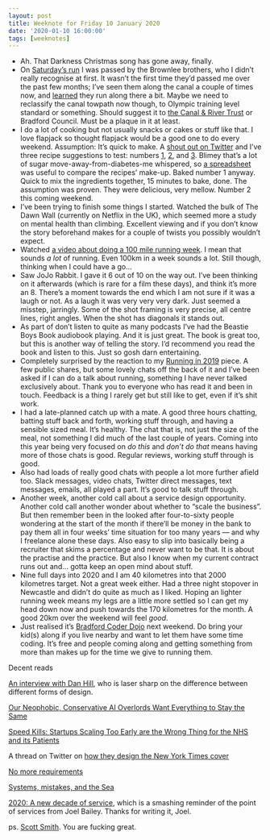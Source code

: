 ```yaml
---
layout: post
title: Weeknote for Friday 10 January 2020
date: '2020-01-10 16:00:00'
tags: [weeknotes]
---
```

* Ah. That Darkness Christmas song has gone away, finally.
* On [Saturday’s run](https://www.strava.com/activities/2980350401) I was passed by the Brownlee brothers, who I didn’t really recognise at first. It wasn’t the first time they’d passed me over the past few months; I’ve seen them along the canal a couple of times now, and [learned](https://www.youtube.com/watch?v=BrWWLYnxTW8&t=28s) they run along there a bit. Maybe we need to reclassify the canal towpath now though, to Olympic training level standard or something. Should suggest it to [the Canal &amp; River Trust](https://canalrivertrust.org.uk) or Bradford Council. Must be a plaque in it at least.
* I do a lot of cooking but not usually snacks or cakes or stuff like that. I love flapjack so thought flapjack would be a good one to do every weekend. Assumption: It’s quick to make. A [shout out on Twitter](https://twitter.com/ermlikeyeah/status/1213011595388956672?s=21) and I’ve three recipe suggestions to test: numbers [1](https://www.bbcgoodfood.com/recipes/yummy-golden-syrup-flapjacks), [2](https://www.deliaonline.com/recipes/collections/biscuits-and-cookies/flapjacks), and [3](https://twitter.com/freerange_inc/status/1213012484828712960?s=21). Blimey that’s a lot of sugar move-away-from-diabetes-me whispered, so [a spreadsheet](https://www.icloud.com/numbers/0KFZBIxnks0nkYo9aPPMtj67A#Flapjack) was useful to compare the recipes’ make-up. Baked number 1 anyway. Quick to mix the ingredients together, 15 minutes to bake, done. The assumption was proven. They were delicious, very mellow. Number 2 this coming weekend.
* I’ve been trying to finish some things I started. Watched the bulk of The Dawn Wall (currently on Netflix in the UK), which seemed more a study on mental health than climbing. Excellent viewing and if you don’t know the story beforehand makes for a couple of twists you possibly wouldn’t expect.
* Watched [a video about doing a 100 mile running week](https://youtu.be/HgUjlaYMOro). I mean that sounds _a lot_ of running. Even 100km in a week sounds a lot. Still though, thinking when I could have a go...
* Saw JoJo Rabbit. I gave it 6 out of 10 on the way out. I’ve been thinking on it afterwards (which is rare for a film these days), and think it’s more an 8. There’s a moment towards the end which I am not sure if it was a laugh or not. As a laugh it was very very very dark. Just seemed a misstep, jarringly. Some of the shot framing is very precise, all  centre lines, right angles. When the shot has diagonals it stands out.
* As part of don’t listen to quite as many podcasts I’ve had the Beastie Boys Book audiobook playing. And it is just great. The book is great too, but this is another way of telling the story. I’d recommend you read the book and listen to this. Just so gosh darn entertaining.
* Completely surprised by the reaction to my [Running in 2019](https://www.ermlikeyeah.com/2019-running/) piece. A few public shares, but some lovely chats off the back of it and I’ve been asked if I can do a talk about running, something I have never talked exclusively about. Thank you to everyone who has read it and been in touch. Feedback is a thing I rarely get but still like to get, even if it’s shit work.
* I had a late-planned catch up with a mate. A good three hours chatting, batting stuff back and forth, working stuff through, and having a sensible sized meal. It’s healthy. The chat that is, not just the size of the meal, not something I did much of the last couple of years. Coming into this year being very focused on _do this_ and _don’t do that_ means having more of those chats is good. Regular reviews, working stuff through is good.
* Also had loads of really good chats with people a lot more further afield too. Slack messages, video chats, Twitter direct messages, text messages, emails, all played a part. It’s good to talk stuff through.
* Another week, another cold call about a service design opportunity. Another cold call another wonder about whether to “scale the business”. But then remember been in the looked after four-to-sixty people wondering at the start of the month if there’ll be money in the bank to pay them all in four weeks’ time situation for too many years — and why I freelance alone these days. Also easy to slip into basically being a recruiter that skims a percentage and never want to be that. It is about the practise and the practice. But also I know when my current contract runs out and... gotta keep an open mind about stuff.
* Nine full days into 2020 and I am 40 kilometres into that 2000 kilometres target. Not a great week either. Had a three night stopover in Newcastle and didn’t do quite as much as I liked. Hoping an lighter running week means my legs are a little more settled so I can get my head down now and push towards the 170 kilometres for the month. A good 20km over the weekend will feel _good_.
* Just realised it’s [Bradford Coder Dojo](https://bradford-coderdojo.github.io) next weekend. Do bring your kid(s) along if you live nearby and want to let them have some time coding. It’s free and people coming along and getting something from more than makes up for the time we give to running them.


Decent reads

[An interview with Dan Hill](https://medium.com/dark-matter-and-trojan-horses/change-the-model-an-interview-about-drip-feeding-culture-change-via-strategic-design-305e5b433faa), who is laser sharp on the difference between different forms of design.

[Our Neophobic, Conservative AI Overlords Want Everything to Stay the Same](http://blog.lareviewofbooks.org/provocations/neophobic-conservative-ai-overlords-want-everything-stay/)

[Speed Kills: Startups Scaling Too Early are the Wrong Thing for the NHS and its Patients](https://medium.com/@iDrSunny/speed-kills-startups-scaling-too-early-are-the-wrong-thing-for-the-nhs-and-its-patients-488d8552ac37)

A thread on Twitter on [how they design the New York Times cover](https://twitter.com/jcrutchmer/status/1213297320277794816?s=21)

[No more requirements](http://www.themoderniststudio.com/2020/01/01/no-more-requirements/)

[Systems, mistakes, and the Sea](https://www.robinrendle.com/essays/systems-mistakes-and-the-sea)

[2020: A new decade of service](https://medium.com/@joelbaileyuk/2020-a-new-decade-of-service-832f0a333732), which is a smashing reminder of the point of services from Joel Bailey. Thanks for writing it, Joel.

ps. [Scott Smith](https://twitter.com/NoCarsScott). You are fucking great.
